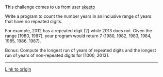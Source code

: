 This challenge comes to us from user [skeeto](/u/skeeto)

Write a program to count the number years in an inclusive range of years that have no repeated digits.

For example, 2012 has a repeated digit (2) while 2013 does not. Given the range [1980, 1987], your program would return 7 (1980, 1982, 1983, 1984, 1985, 1986, 1987).

Bonus: Compute the longest run of years of repeated digits and the longest run of years of non-repeated digits for [1000, 2013].

---

[Link to origin](https://www.reddit.com/r/dailyprogrammer/10l8ay)